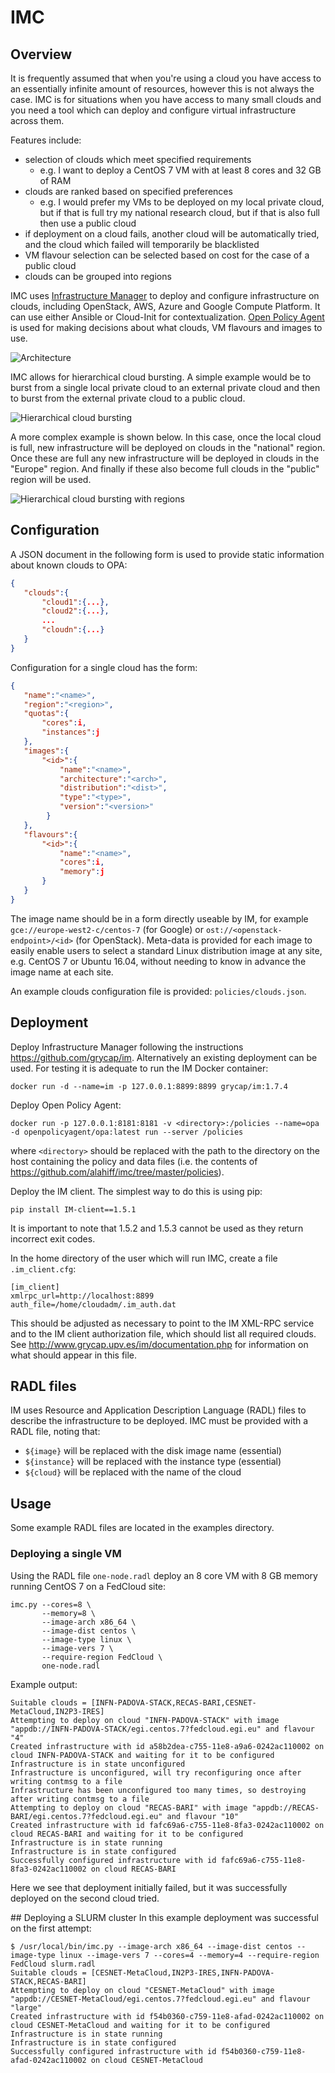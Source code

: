 # IMC

## Overview

It is frequently assumed that when you're using a cloud you have access to an essentially infinite amount of resources, however this is not always the case. IMC is for situations when you have access to many small clouds and you need a tool which can deploy and configure virtual infrastructure across them.

Features include:
* selection of clouds which meet specified requirements
  * e.g. I want to deploy a CentOS 7 VM with at least 8 cores and 32 GB of RAM
* clouds are ranked based on specified preferences
  * e.g. I would prefer my VMs to be deployed on my local private cloud, but if that is full try my national research cloud, but if that is also full then use a public cloud
* if deployment on a cloud fails, another cloud will be automatically tried, and the cloud which failed will temporarily be blacklisted
* VM flavour selection can be selected based on cost for the case of a public cloud
* clouds can be grouped into regions

IMC uses [Infrastructure Manager](https://github.com/grycap/im) to deploy and configure infrastructure on clouds, including OpenStack, AWS, Azure and Google Compute Platform. It can use either Ansible or Cloud-Init for contextualization. [Open Policy Agent](https://www.openpolicyagent.org) is used for making decisions about what clouds, VM flavours and images to use.

![Architecture](imc.png)

IMC allows for hierarchical cloud bursting. A simple example would be to burst from a single local private cloud to an external private cloud and then to burst from the external private cloud to a public cloud.

![Hierarchical cloud bursting](cloudbursting.png)

A more complex example is shown below. In this case, once the local cloud is full, new infrastructure will be deployed on clouds in the "national" region. Once these are full any new infrastructure will be deployed in clouds in the "Europe" region. And finally if these also become full clouds in the "public" region will be used.

![Hierarchical cloud bursting with regions](hcb-regions.png)

## Configuration
A JSON document in the following form is used to provide static information about known clouds to OPA:
```json
{
   "clouds":{
       "cloud1":{...},
       "cloud2":{...},
       ...
       "cloudn":{...}    
   }
}
```
Configuration for a single cloud has the form:
```json
{
   "name":"<name>",
   "region":"<region>",
   "quotas":{
       "cores":i,
       "instances":j
   },
   "images":{
       "<id>":{
           "name":"<name>",
           "architecture":"<arch>",
           "distribution":"<dist>",
           "type":"<type>",
           "version":"<version>"
        }   
   },
   "flavours":{
       "<id>":{
           "name":"<name>",
           "cores":i,
           "memory":j
       } 
   }
}
```
The image name should be in a form directly useable by IM, for example `gce://europe-west2-c/centos-7` (for Google) or `ost://<openstack-endpoint>/<id>` (for OpenStack). Meta-data is provided for each image to easily enable users to select a standard Linux distribution image at any site, e.g. CentOS 7 or Ubuntu 16.04, without needing to know in advance the image name at each site.

An example clouds configuration file is provided: `policies/clouds.json`.

## Deployment
Deploy Infrastructure Manager following the instructions https://github.com/grycap/im. Alternatively an existing deployment can be used. For testing it is adequate to run the IM Docker container:
```
docker run -d --name=im -p 127.0.0.1:8899:8899 grycap/im:1.7.4
```

Deploy Open Policy Agent:
```
docker run -p 127.0.0.1:8181:8181 -v <directory>:/policies --name=opa -d openpolicyagent/opa:latest run --server /policies
```
where `<directory>` should be replaced with the path to the directory on the host containing the policy and data files (i.e. the contents of https://github.com/alahiff/imc/tree/master/policies).

Deploy the IM client. The simplest way to do this is using pip:
```
pip install IM-client==1.5.1
```
It is important to note that 1.5.2 and 1.5.3 cannot be used as they return incorrect exit codes.

In the home directory of the user which will run IMC, create a file `.im_client.cfg`:
```
[im_client]
xmlrpc_url=http://localhost:8899
auth_file=/home/cloudadm/.im_auth.dat
```
This should be adjusted as necessary to point to the IM XML-RPC service and to the IM client authorization file, which should list all required clouds. See http://www.grycap.upv.es/im/documentation.php for information on what should appear in this file.

## RADL files

IM uses Resource and Application Description Language (RADL) files to describe the infrastructure to be deployed. IMC must be provided with a RADL file, noting that:
* `${image}` will be replaced with the disk image name (essential)
* `${instance}` will be replaced with the instance type (essential)
* `${cloud}` will be replaced with the name of the cloud

## Usage

Some example RADL files are located in the examples directory.

### Deploying a single VM
Using the RADL file `one-node.radl` deploy an 8 core VM with 8 GB memory running CentOS 7 on a FedCloud site:
```
imc.py --cores=8 \
       --memory=8 \
       --image-arch x86_64 \
       --image-dist centos \
       --image-type linux \
       --image-vers 7 \
       --require-region FedCloud \
       one-node.radl
```
Example output:
```
Suitable clouds = [INFN-PADOVA-STACK,RECAS-BARI,CESNET-MetaCloud,IN2P3-IRES]
Attempting to deploy on cloud "INFN-PADOVA-STACK" with image "appdb://INFN-PADOVA-STACK/egi.centos.7?fedcloud.egi.eu" and flavour "4"
Created infrastructure with id a58b2dea-c755-11e8-a9a6-0242ac110002 on cloud INFN-PADOVA-STACK and waiting for it to be configured
Infrastructure is in state unconfigured
Infrastructure is unconfigured, will try reconfiguring once after writing contmsg to a file
Infrastructure has been unconfigured too many times, so destroying after writing contmsg to a file
Attempting to deploy on cloud "RECAS-BARI" with image "appdb://RECAS-BARI/egi.centos.7?fedcloud.egi.eu" and flavour "10"
Created infrastructure with id fafc69a6-c755-11e8-8fa3-0242ac110002 on cloud RECAS-BARI and waiting for it to be configured
Infrastructure is in state running
Infrastructure is in state configured
Successfully configured infrastructure with id fafc69a6-c755-11e8-8fa3-0242ac110002 on cloud RECAS-BARI
```
Here we see that deployment initially failed, but it was successfully deployed on the second cloud tried.

## Deploying a SLURM cluster
In this example deployment was successful on the first attempt:
```
$ /usr/local/bin/imc.py --image-arch x86_64 --image-dist centos --image-type linux --image-vers 7 --cores=4 --memory=4 --require-region FedCloud slurm.radl
Suitable clouds = [CESNET-MetaCloud,IN2P3-IRES,INFN-PADOVA-STACK,RECAS-BARI]
Attempting to deploy on cloud "CESNET-MetaCloud" with image "appdb://CESNET-MetaCloud/egi.centos.7?fedcloud.egi.eu" and flavour "large"
Created infrastructure with id f54b0360-c759-11e8-afad-0242ac110002 on cloud CESNET-MetaCloud and waiting for it to be configured
Infrastructure is in state running
Infrastructure is in state configured
Successfully configured infrastructure with id f54b0360-c759-11e8-afad-0242ac110002 on cloud CESNET-MetaCloud
```
